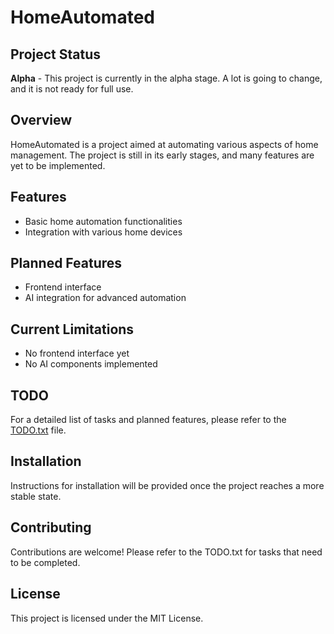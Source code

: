 # HomeAutomated

## Project Status
**Alpha** - This project is currently in the alpha stage. A lot is going to change, and it is not ready for full use.

## Overview
HomeAutomated is a project aimed at automating various aspects of home management. The project is still in its early stages, and many features are yet to be implemented.

## Features
- Basic home automation functionalities
- Integration with various home devices

## Planned Features
- Frontend interface
- AI integration for advanced automation

## Current Limitations
- No frontend interface yet
- No AI components implemented

## TODO
For a detailed list of tasks and planned features, please refer to the [TODO.txt](TODO.txt) file.

## Installation
Instructions for installation will be provided once the project reaches a more stable state.

## Contributing
Contributions are welcome! Please refer to the TODO.txt for tasks that need to be completed.

## License
This project is licensed under the MIT License.